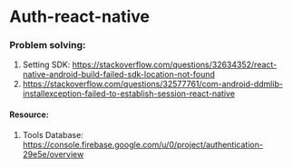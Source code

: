 # Auth-react-native


### Problem solving:

1. Setting SDK: https://stackoverflow.com/questions/32634352/react-native-android-build-failed-sdk-location-not-found
2. https://stackoverflow.com/questions/32577761/com-android-ddmlib-installexception-failed-to-establish-session-react-native

#### Resource:

1. Tools Database: https://console.firebase.google.com/u/0/project/authentication-29e5e/overview